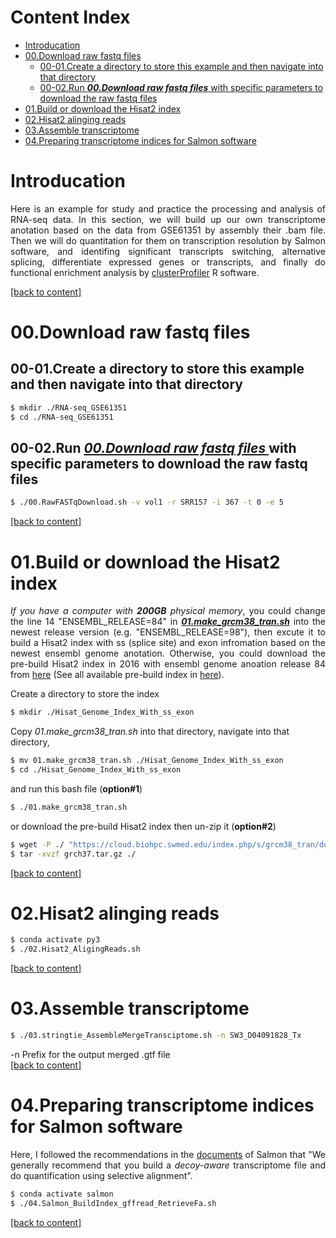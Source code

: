 # Content Index
- [Introducation](#introducation)
- [00.Download raw fastq files](#00)
  - [00-01.Create a directory to store this example and then navigate into that directory](#00-01)
  - [00-02.Run ***00.Download raw fastq files*** with specific parameters to download the raw fastq files](#00-02)
- [01.Build or download the Hisat2 index](#01)
- [02.Hisat2 alinging reads](#02)
- [03.Assemble transcriptome](#03)
- [04.Preparing transcriptome indices for Salmon software](#04)

# Introducation

<p align="justify">
  Here is an example for study and practice the processing and analysis of RNA-seq data. In this section, we will build up our own transcriptome anotation based on the data from GSE61351 by assembly their .bam file. Then we will do quantitation for them on transcription resolution by Salmon software, and identifing significant transcripts switching, alternative splicing, differentiate expressed genes or transcripts, and finally do functional enrichment analysis by <a href="https://yulab-smu.github.io/clusterProfiler-book/">clusterProfiler</a> R software.
</p>

[[back to content]](#content-index)

<h1 id="00">00.Download raw fastq files</h1>
<h2 id="00-01">00-01.Create a directory to store this example and then navigate into that directory</h2> 

```bash
$ mkdir ./RNA-seq_GSE61351
$ cd ./RNA-seq_GSE61351
```
<h2 id="00-02">
 00-02.Run 
  <a href="https://github.com/wong-ziyi/Code4RNA-seq/blob/master/RNA-seq_GSE61351/00.RawFASTqDownload.sh">
    <i>00.Download raw fastq files</i>
  </a>
 with specific parameters to download the raw fastq files
</h2>

```bash
$ ./00.RawFASTqDownload.sh -v vol1 -r SRR157 -i 367 -t 0 -e 5
```
[[back to content]](#content-index)

<h1 id="01">01.Build or download the Hisat2 index</h1> 

<p align="justify">
  <i>If you have a computer with <b>200GB</b> physical memory</i>, you could change the line 14 "ENSEMBL_RELEASE=84" in <a href="https://github.com/wong-ziyi/Code4RNA-seq/blob/master/RNA-seq_GSE61351/01.make_grcm38_tran.sh"><b><i>01.make_grcm38_tran.sh</i></b></a> into the newest release version (e.g. "ENSEMBL_RELEASE=98"), then excute it to build a Hisat2 index with ss (splice site) and exon infromation based on the newest ensembl genome anotation. Otherwise, you could download the pre-build Hisat2 index in 2016 with ensembl genome anoation release 84 from <a href="https://cloud.biohpc.swmed.edu/index.php/s/grch37_tran/download">here</a> (See all available pre-build index in <a href="https://ccb.jhu.edu/software/hisat2/index.shtml">here</a>).
</p>

Create a directory to store the index
```bash
$ mkdir ./Hisat_Genome_Index_With_ss_exon
```
Copy *01.make_grcm38_tran.sh* into that directory, navigate into that directory, 
```bash
$ mv 01.make_grcm38_tran.sh ./Hisat_Genome_Index_With_ss_exon
$ cd ./Hisat_Genome_Index_With_ss_exon
```
and run this bash file (**option#1**)
```bash
$ ./01.make_grcm38_tran.sh
```
or download the pre-build Hisat2 index then un-zip it (**option#2**)
```bash
$ wget -P ./ "https://cloud.biohpc.swmed.edu/index.php/s/grcm38_tran/download"
$ tar -xvzf grch37.tar.gz ./
```
[[back to content]](#content-index)

<h1 id="02">02.Hisat2 alinging reads</h1> 

```bash
$ conda activate py3
$ ./02.Hisat2_AligingReads.sh
```
[[back to content]](#content-index)
<h1 id="03">03.Assemble transcriptome</h1> 

```bash
$ ./03.stringtie_AssembleMergeTransciptome.sh -n SW3_D04091828_Tx
```
 -n Prefix for the output merged .gtf file  
[[back to content]](#content-index)
<h1 id="04">04.Preparing transcriptome indices for Salmon software</h1> 
<p align="justify">
Here, I followed the recommendations in the <a href="https://salmon.readthedocs.io/en/latest/salmon.html#preparing-transcriptome-indices-mapping-based-mode">documents</a> of Salmon that "We generally recommend that you build a <i>decoy-aware</i> transcriptome file and do quantification using selective alignment".
</p>

```bash
$ conda activate salmon
$ ./04.Salmon_BuildIndex_gffread_RetrieveFa.sh
```
[[back to content]](#content-index)
